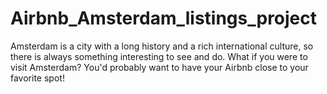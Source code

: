 # Airbnb_Amsterdam_listings_project

Amsterdam is a city with a long history and a rich international culture, so there is always something interesting to see and do. What if you were to visit Amsterdam? You'd probably want to have your Airbnb close to your favorite spot!

